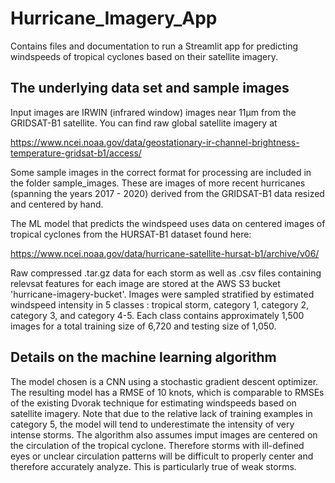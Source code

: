# Hurricane_Imagery_App

Contains files and documentation to run a Streamlit app for predicting windspeeds of tropical cyclones based on their satellite imagery.

## The underlying data set and sample images

Input images are IRWIN (infrared window) images near 11µm from the GRIDSAT-B1 satellite.  You can find raw global satellite imagery at

https://www.ncei.noaa.gov/data/geostationary-ir-channel-brightness-temperature-gridsat-b1/access/

Some sample images in the correct format for processing are included in the folder sample_images.  These are images of more recent hurricanes (spanning the years 2017 - 2020) derived from the GRIDSAT-B1 data resized and centered by hand.

The ML model that predicts the windspeed uses data on centered images of tropical cyclones from the HURSAT-B1 dataset found here:

https://www.ncei.noaa.gov/data/hurricane-satellite-hursat-b1/archive/v06/

Raw compressed .tar.gz data for each storm as well as .csv files containing relevsat features for each image are stored at the AWS S3 bucket 'hurricane-imagery-bucket'.  Images were sampled stratified by estimated windspeed intensity in 5 classes : tropical storm, category 1, category 2, category 3, and category 4-5.
Each class contains approximately 1,500 images for a total training size of 6,720 and testing size of 1,050.

## Details on the machine learning algorithm

The model chosen is a CNN using a stochastic gradient descent optimizer.  The resulting model has a RMSE of 10 knots, which is comparable to RMSEs of the existing Dvorak technique for estimating windspeeds based on satellite imagery.  Note that due to the relative lack of training examples in category 5, the model will tend to underestimate the intensity of very intense storms.  The algorithm also assumes imput images are centered on the circulation of the tropical cyclone.  Therefore storms with ill-defined eyes or unclear circulation patterns will be difficult to properly center and therefore accurately analyze.  This is particularly true of weak storms.
